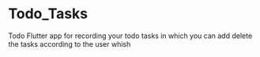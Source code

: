 # Todo_Tasks
Todo Flutter app for recording your todo tasks in which you can add delete the tasks according to the user whish
